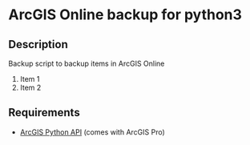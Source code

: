 # ArcGIS Online backup for python3

## Description
Backup script to backup items in ArcGIS Online

1. Item 1
1. Item 2

## Requirements
* [ArcGIS Python API](https://developers.arcgis.com/python/) (comes with ArcGIS Pro)
